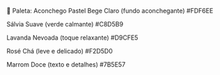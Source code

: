 🎨 Paleta: Aconchego Pastel
Bege Claro (fundo aconchegante)
#FDF6EE

Sálvia Suave (verde calmante)
#C8D5B9

Lavanda Nevoada (toque relaxante)
#D9CFE5

Rosé Chá (leve e delicado)
#F2D5D0

Marrom Doce (texto e detalhes)
#7B5E57